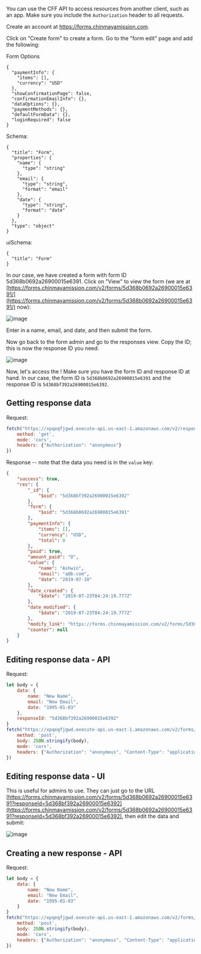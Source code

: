 You can use the CFF API to access resources from another client, such as an app. Make sure you include the `Authorization` header to all requests.

Create an account at https://forms.chinmayamission.com.

Click on "Create form" to create a form. Go to the "form edit" page and add the following:

Form Options

```
{
  "paymentInfo": {
    "items": [],
    "currency": "USD"
  },
  "showConfirmationPage": false,
  "confirmationEmailInfo": {},
  "dataOptions": {},
  "paymentMethods": {},
  "defaultFormData": {},
  "loginRequired": false
}
```

Schema:

```
{
  "title": "Form",
  "properties": {
    "name": {
      "type": "string"
    },
    "email": {
      "type": "string",
      "format": "email"
    },
    "date": {
      "type": "string",
      "format": "date"
    }
  },
  "type": "object"
}
```

uiSchema:

```
{
  "title": "Form"
}
```

In our case, we have created a form with form ID 5d368b0692a26900015e6391. Click on "View" to view the form (we are at [https://forms.chinmayamission.com/v2/forms/5d368b0692a26900015e6391/](https://forms.chinmayamission.com/v2/forms/5d368b0692a26900015e6391/) now):

![image](https://user-images.githubusercontent.com/1689183/61682560-01ca1100-acc7-11e9-8cd9-ffbd58e58f10.png)

Enter in a name, email, and date, and then submit the form.

Now go back to the form admin and go to the responses view. Copy the ID; this is now the response ID you need:

![image](https://user-images.githubusercontent.com/1689183/61682613-23c39380-acc7-11e9-831b-20c431b1b85e.png)


Now, let's access the ! Make sure you have the form ID and response ID at hand. In our case, the form ID is `5d368b0692a26900015e6391` and the response ID is `5d368bf392a26900015e6392`.

## Getting response data

Request:

```js
fetch("https://xpqeqfjgwd.execute-api.us-east-1.amazonaws.com/v2/responses/5d368bf392a26900015e6392", {
    method: 'get',
    mode: 'cors',
    headers: {"Authorization": "anonymous"}
})
```

Response -- note that the data you need is in the `value` key:

```json
{
    "success": true,
    "res": {
        "_id": {
            "$oid": "5d368bf392a26900015e6392"
        },
        "form": {
            "$oid": "5d368b0692a26900015e6391"
        },
        "paymentInfo": {
            "items": [],
            "currency": "USD",
            "total": 0
        },
        "paid": true,
        "amount_paid": "0",
        "value": {
            "name": "Ashwin",
            "email": "a@b.com",
            "date": "2019-07-10"
        },
        "date_created": {
            "$date": "2019-07-23T04:24:19.777Z"
        },
        "date_modified": {
            "$date": "2019-07-23T04:24:19.777Z"
        },
        "modify_link": "https://forms.chinmayamission.com/v2/forms/5d368b0692a26900015e6391/?responseId=5d368bf392a26900015e6392",
        "counter": null
    }
}
```

## Editing response data - API

Request:

```js
let body = {
    data: {
        name: "New Name",
        email: "New Email",
        date: "1995-01-03"
    },
    responseId: "5d368bf392a26900015e6392"
}
fetch("https://xpqeqfjgwd.execute-api.us-east-1.amazonaws.com/v2/forms/5d368b0692a26900015e6391", {
    method: 'post',
    body: JSON.stringify(body),
    mode: 'cors',
    headers: {"Authorization": "anonymous", "Content-Type": "application/json"}
})
```

## Editing response data - UI
This is useful for admins to use. They can just go to the URL [https://forms.chinmayamission.com/v2/forms/5d368b0692a26900015e6391?responseId=5d368bf392a26900015e6392](https://forms.chinmayamission.com/v2/forms/5d368b0692a26900015e6391?responseId=5d368bf392a26900015e6392), then edit the data and submit:

![image](https://user-images.githubusercontent.com/1689183/61682702-8b79de80-acc7-11e9-900c-38d269e7ae29.png)

## Creating a new response - API

Request:

```js
let body = {
    data: {
        name: "New Name",
        email: "New Email",
        date: "1995-01-03"
    }
}
fetch("https://xpqeqfjgwd.execute-api.us-east-1.amazonaws.com/v2/forms/5d368b0692a26900015e6391", {
    method: 'post',
    body: JSON.stringify(body),
    mode: 'cors',
    headers: {"Authorization": "anonymous", "Content-Type": "application/json"}
})
```